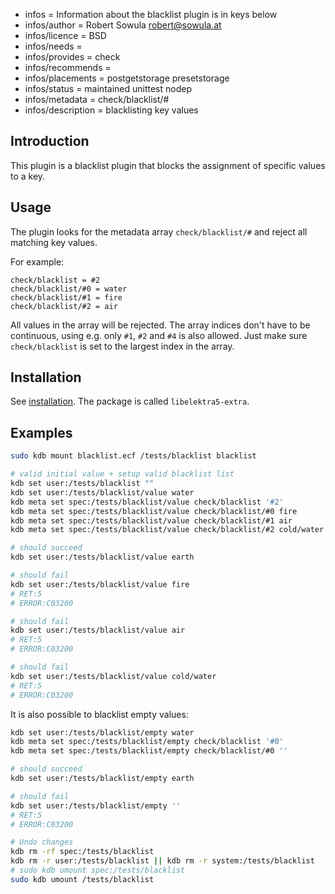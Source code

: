 - infos = Information about the blacklist plugin is in keys below
- infos/author = Robert Sowula <robert@sowula.at>
- infos/licence = BSD
- infos/needs =
- infos/provides = check
- infos/recommends =
- infos/placements = postgetstorage presetstorage
- infos/status = maintained unittest nodep
- infos/metadata = check/blacklist/#
- infos/description = blacklisting key values

## Introduction

This plugin is a blacklist plugin that blocks the assignment of specific values to a key.

## Usage

The plugin looks for the metadata array `check/blacklist/#` and reject all matching key values.

For example:

```
check/blacklist = #2
check/blacklist/#0 = water
check/blacklist/#1 = fire
check/blacklist/#2 = air
```

All values in the array will be rejected. The array indices don't have to be continuous, using e.g. only `#1`, `#2` and
`#4` is also allowed. Just make sure `check/blacklist` is set to the largest index in the array.

## Installation

See [installation](/doc/INSTALL.md).
The package is called `libelektra5-extra`.

## Examples

```sh
sudo kdb mount blacklist.ecf /tests/blacklist blacklist

# valid initial value + setup valid blacklist list
kdb set user:/tests/blacklist ""
kdb set user:/tests/blacklist/value water
kdb meta set spec:/tests/blacklist/value check/blacklist '#2'
kdb meta set spec:/tests/blacklist/value check/blacklist/#0 fire
kdb meta set spec:/tests/blacklist/value check/blacklist/#1 air
kdb meta set spec:/tests/blacklist/value check/blacklist/#2 cold/water

# should succeed
kdb set user:/tests/blacklist/value earth

# should fail
kdb set user:/tests/blacklist/value fire
# RET:5
# ERROR:C03200

# should fail
kdb set user:/tests/blacklist/value air
# RET:5
# ERROR:C03200

# should fail
kdb set user:/tests/blacklist/value cold/water
# RET:5
# ERROR:C03200
```

It is also possible to blacklist empty values:

```sh
kdb set user:/tests/blacklist/empty water
kdb meta set spec:/tests/blacklist/empty check/blacklist '#0'
kdb meta set spec:/tests/blacklist/empty check/blacklist/#0 ''

# should succeed
kdb set user:/tests/blacklist/empty earth

# should fail
kdb set user:/tests/blacklist/empty ''
# RET:5
# ERROR:C03200

# Undo changes
kdb rm -rf spec:/tests/blacklist
kdb rm -r user:/tests/blacklist || kdb rm -r system:/tests/blacklist
# sudo kdb umount spec:/tests/blacklist
sudo kdb umount /tests/blacklist
```
